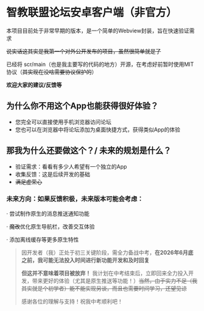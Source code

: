 # 智教联盟论坛安卓客户端（非官方）

本项目目前处于非常早期的版本，是一个简单的Webview封装，旨在快速验证需求

~~说实话这其实是我第一个对外公开发布的项目，虽然很简单就是了~~

已经将 scr/main（也是我主要写的代码的地方）开源，在考虑好前暂时使用MIT协议（~~其实现在没啥需要协议保护的~~）

**欢迎大家的建议/反馈等**

## 为什么你不用这个App也能获得很好体验？

- 您完全可以直接使用手机浏览器访问论坛
- 您也可以在浏览器中将论坛添加为桌面快捷方式，获得类似App的体验

## 那我为什么还要做这个？/ 未来的规划是什么？

* 验证需求：看看有多少人希望有一个独立的App
* 收集反馈：这是后续开发的基础
* ~~满足虚荣心~~

### 未来方向：如果反馈积极，未来版本可能会考虑：

· 尝试制作原生的消息推送通知功能

· ~~魔改~~优化原生导航栏，改善交互体验

· 添加离线缓存等更多原生特性

> 因开发者（我）正处于初三关键阶段，需全力备战中考，**在2026年6月底之前，我可能无法投入时间进行新功能开发和及时回复**
>
> **但这并不意味着项目被放弃！** 我计划在中考结束后，立即回来全力投入开发，带来更好的体验（尤其是原生推送等功能！）~~当然，由于实力不足（我其实就是个初学者）能不能实现另谈，而且也需要时间学习，还望见谅~~
>
> 感谢各位的理解与支持！祝我中考顺利吧！
